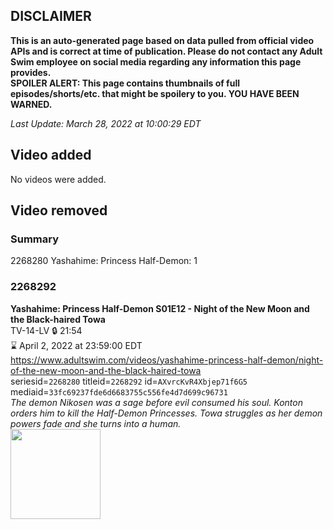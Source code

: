 ## DISCLAIMER
**This is an auto-generated page based on data pulled from official video APIs and is correct at time of publication. Please do not contact any Adult Swim employee on social media regarding any information this page provides.**  
**SPOILER ALERT: This page contains thumbnails of full episodes/shorts/etc. that might be spoilery to you. YOU HAVE BEEN WARNED.**  

_Last Update: March 28, 2022 at 10:00:29 EDT_
## Video added
No videos were added.  
## Video removed
### Summary
2268280 Yashahime: Princess Half-Demon: 1  
### 2268292
**Yashahime: Princess Half-Demon S01E12 - Night of the New Moon and the Black-haired Towa**  
TV-14-LV 🔒 21:54  
⌛ April 2, 2022 at 23:59:00 EDT  
https://www.adultswim.com/videos/yashahime-princess-half-demon/night-of-the-new-moon-and-the-black-haired-towa  
seriesid=`2268280` titleid=`2268292` id=`AXvrcKvR4Xbjep71f6G5` mediaid=`33fc69237fde6d6683755c556fe4d7d699c96731`  
_The demon Nikosen was a sage before evil consumed his soul. Konton orders him to kill the Half-Demon Princesses. Towa struggles as her demon powers fade and she turns into a human._  
<a href="https://media.cdn.adultswim.com/uploads/20210916/thumbnails/2_219161252304-YashahimePrincessHalfDemon_112_NightOfTheNewMoonAndTheBlackHairedTowa.png"><img src="https://media.cdn.adultswim.com/uploads/20210916/thumbnails/2_219161252304-YashahimePrincessHalfDemon_112_NightOfTheNewMoonAndTheBlackHairedTowa.png" height="144px" /></a>
